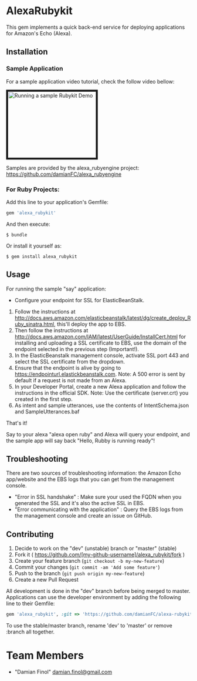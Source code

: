 # AlexaRubykit

This gem implements a quick back-end service for deploying applications for Amazon's Echo (Alexa).

## Installation

### Sample Application

For a sample application video tutorial, check the follow video bellow:

<a href="http://www.youtube.com/watch?feature=player_embedded&v=PwZf506UKHo" target="_blank"><img src="http://img.youtube.com/vi/PwZf506UKHo/0.jpg" 
alt="Running a sample Rubykit Demo" width="240" height="180" border="5" /></a>

Samples are provided by the alexa_rubyengine project: https://github.com/damianFC/alexa_rubyengine

### For Ruby Projects:

Add this line to your application's Gemfile:

```ruby
gem 'alexa_rubykit'
```

And then execute:

    $ bundle

Or install it yourself as:

    $ gem install alexa_rubykit

## Usage

For running the sample "say" application:
* Configure your endpoint for SSL for ElasticBeanStalk.

1. Follow the instructions at http://docs.aws.amazon.com/elasticbeanstalk/latest/dg/create_deploy_Ruby_sinatra.html, this'll deploy the app to EBS.
2. Then follow the instructions at http://docs.aws.amazon.com/IAM/latest/UserGuide/InstallCert.html for installing and
uploading a SSL certificate to EBS, use the domain of the endpoint selected in the previous step (Important!).
3. In the ElasticBeanstalk management console, activate SSL port 443 and select the SSL certificate from the dropdown.
4. Ensure that the endpoint is alive by going to https://endpointurl.elastickbeanstalk.com.
Note: A 500 error is sent by default if a request is not made from an Alexa.
5.  In your Developer Portal, create a new Alexa application and follow the instructions in the official SDK.
Note: Use the certificate (server.crt) you created in the first step.
6. As intent and sample utterances, use the contents of IntentSchema.json and SampleUtterances.baf

That's it!

Say to your alexa "alexa open ruby" and Alexa will query your endpoint, and the sample app will say back "Hello, Rubby is running ready"!

## Troubleshooting

There are two sources of troubleshooting information: the Amazon Echo app/website and the EBS logs that you can get from
the management console.
- "Error in SSL handshake" : Make sure your used the FQDN when you generated the SSL and it's also the active SSL in EBS.
- "Error communicating with the application" : Query the EBS logs from the management console and create an issue on GitHub.

## Contributing

1. Decide to work on the "dev" (unstable) branch or "master" (stable)
1. Fork it ( https://github.com/[my-github-username]/alexa_rubykit/fork )
2. Create your feature branch (`git checkout -b my-new-feature`)
3. Commit your changes (`git commit -am 'Add some feature'`)
4. Push to the branch (`git push origin my-new-feature`)
5. Create a new Pull Request

All development is done in the "dev" branch before being merged to master. Applications can use the developer
environment by adding the following line to their Gemfile:

```ruby
gem 'alexa_rubykit', :git => 'https://github.com/damianFC/alexa-rubykit.git', :branch => 'dev'
```

To use the stable/master branch, rename 'dev' to 'master' or remove :branch all together.



# <a name="team-members"></a>Team Members
* "Damian Finol" <damian.finol@gmail.com>
